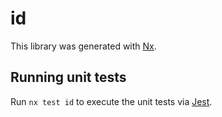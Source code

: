 # id

This library was generated with [Nx](https://nx.dev).

## Running unit tests

Run `nx test id` to execute the unit tests via [Jest](https://jestjs.io).
